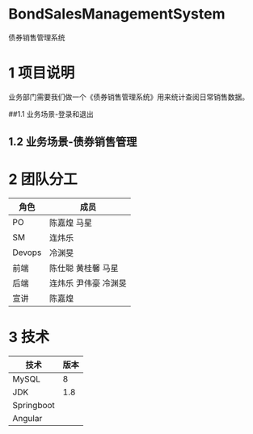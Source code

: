 # BondSalesManagementSystem

债券销售管理系统

# 1 项目说明

业务部门需要我们做一个《债券销售管理系统》用来统计查阅日常销售数据。

##1.1 业务场景-登录和退出



## 1.2 业务场景-债券销售管理







# 2 团队分工

| 角色   | 成员                       |
| ------ | -------------------------- |
| PO     | 陈嘉煌	马星             |
| SM     | 连炜乐                     |
| Devops | 冷渊旻                     |
| 前端   | 陈仕聪	黄桂馨	马星   |
| 后端   | 连炜乐	尹伟豪	冷渊旻 |
| 宣讲   | 陈嘉煌                     |

# 3 技术

| 技术       | 版本 |
| ---------- | ---- |
| MySQL      | 8    |
| JDK        | 1.8  |
| Springboot |      |
| Angular    |      |

